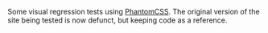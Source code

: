 Some visual regression tests using [PhantomCSS](https://github.com/Huddle/PhantomCSS). The original version of the site being tested is now defunct, but keeping code as a reference.
